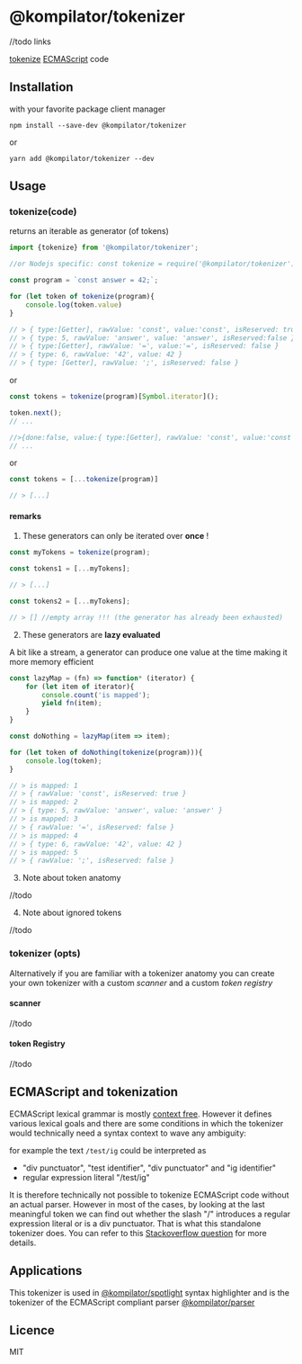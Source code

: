 # @kompilator/tokenizer

//todo links

[tokenize]() [ECMAScript]() code

## Installation

with your favorite package client manager

``npm install --save-dev @kompilator/tokenizer``

or

``yarn add @kompilator/tokenizer --dev``

## Usage

### tokenize(code)

returns an iterable as generator (of tokens)

```Javascript
import {tokenize} from '@kompilator/tokenizer';

//or Nodejs specific: const tokenize = require('@kompilator/tokenizer').tokenize;

const program = `const answer = 42;`;

for (let token of tokenize(program){
    console.log(token.value)
}

// > { type:[Getter], rawValue: 'const', value:'const', isReserved: true }
// > { type: 5, rawValue: 'answer', value: 'answer', isReserved:false }
// > { type:[Getter], rawValue: '=', value:'=', isReserved: false }
// > { type: 6, rawValue: '42', value: 42 }
// > { type: [Getter], rawValue: ';', isReserved: false }
```

or

```Javascript
const tokens = tokenize(program)[Symbol.iterator]();

token.next();
// ...

//>{done:false, value:{ type:[Getter], rawValue: 'const', value:'const', isReserved: true }}
// ...
```
or

```Javascript
const tokens = [...tokenize(program)]

// > [...]
```

#### remarks

1. These generators can only be iterated over **once** !

```Javascript
const myTokens = tokenize(program);

const tokens1 = [...myTokens];

// > [...]

const tokens2 = [...myTokens];

// > [] //empty array !!! (the generator has already been exhausted)
```

2. These generators are **lazy evaluated**

A bit like a stream, a generator can produce one value at the time making it more memory efficient

```Javascript
const lazyMap = (fn) => function* (iterator) {
    for (let item of iterator){
        console.count('is mapped');
        yield fn(item);
    }
}

const doNothing = lazyMap(item => item);

for (let token of doNothing(tokenize(program))){
    console.log(token);
}

// > is mapped: 1
// > { rawValue: 'const', isReserved: true }
// > is mapped: 2
// > { type: 5, rawValue: 'answer', value: 'answer' }
// > is mapped: 3
// > { rawValue: '=', isReserved: false }
// > is mapped: 4
// > { type: 6, rawValue: '42', value: 42 }
// > is mapped: 5
// > { rawValue: ';', isReserved: false }
```

3. Note about token anatomy

//todo

4. Note about ignored tokens

//todo

### tokenizer (opts)

Alternatively if you are familiar with a tokenizer anatomy you can create your own tokenizer with a custom *scanner* and a custom *token registry*

#### scanner

//todo

#### token Registry

//todo

## ECMAScript and tokenization

ECMAScript lexical grammar is mostly [context free](). However it defines various lexical goals and there are some conditions in which the tokenizer would technically need a syntax context to wave any ambiguity:

for example the text ``/test/ig`` could be interpreted as

* "div punctuator", "test identifier", "div punctuator" and "ig identifier"
* regular expression literal "/test/ig"

It is therefore technically not possible to tokenize ECMAScript code without an actual parser. However in most of the cases, by looking at the last meaningful token we can find out whether the slash "/" introduces a regular expression literal or is a div punctuator.
That is what this standalone tokenizer does. You can refer to this [Stackoverflow question](https://stackoverflow.com/questions/5519596/when-parsing-javascript-what-determines-the-meaning-of-a-slash) for more details.

## Applications

This tokenizer is used in [@kompilator/spotlight](../spotlight) syntax highlighter and is the tokenizer of the ECMAScript compliant parser [@kompilator/parser](../parser)

## Licence

MIT